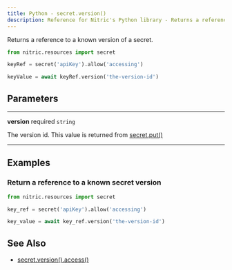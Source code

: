 ```yaml
---
title: Python - secret.version()
description: Reference for Nitric's Python library - Returns a reference to a known version of a secret.
---
```


Returns a reference to a known version of a secret.

```python
from nitric.resources import secret

keyRef = secret('apiKey').allow('accessing')

keyValue = await keyRef.version('the-version-id')
```

## Parameters

---

**version** required `string`

The version id. This value is returned from [secret.put()](./secret-put)

---

## Examples

### Return a reference to a known secret version

```python
from nitric.resources import secret

key_ref = secret('apiKey').allow('accessing')

key_value = await key_ref.version('the-version-id')
```

## See Also

- [secret.version().access()](./secret-version-access)
